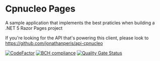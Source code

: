 # Cpnucleo Pages
A sample application that implements the best praticles when building a .NET 5 Razor Pages project

If you're looking for the API that's powering this client, please look to https://github.com/jonathanperis/api-cpnucleo

[![CodeFactor](https://www.codefactor.io/repository/github/jonathanperis/cpnucleo/badge)](https://www.codefactor.io/repository/github/jonathanperis/cpnucleo) [![BCH compliance](https://bettercodehub.com/edge/badge/jonathanperis/cpnucleo?branch=master)](https://bettercodehub.com/)
[![Quality Gate Status](https://sonarcloud.io/api/project_badges/measure?project=jonathanperis_cpnucleo&metric=alert_status)](https://sonarcloud.io/dashboard?id=jonathanperis_cpnucleo)
